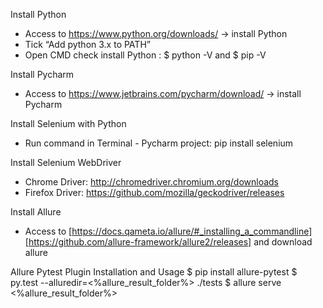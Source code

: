 Install Python
- Access to https://www.python.org/downloads/ -> install Python
- Tick “Add python 3.x to PATH” 
- Open CMD check install Python : $ python -V and $ pip -V

Install Pycharm 
- Access to https://www.jetbrains.com/pycharm/download/ -> install Pycharm

Install Selenium with Python
- Run command in Terminal - Pycharm project: pip install selenium

Install Selenium WebDriver
- Chrome Driver: http://chromedriver.chromium.org/downloads
- Firefox Driver: https://github.com/mozilla/geckodriver/releases

Install Allure 
- Access to
    [https://docs.qameta.io/allure/#_installing_a_commandline]
    [https://github.com/allure-framework/allure2/releases]
    and download allure

Allure Pytest Plugin
    Installation and Usage
        $ pip install allure-pytest
        $ py.test --alluredir=<%allure_result_folder%> ./tests
        $ allure serve <%allure_result_folder%>


